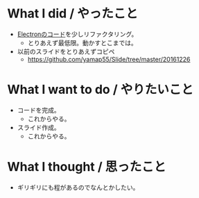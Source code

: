 # What I did / やったこと
- [Electronのコード](https://github.com/yamap55/work/tree/master/20161207_electron/webview-timer)を少しリファクタリング。
  - とりあえず最低限。動かすとこまでは。
- 以前のスライドをとりあえずコピペ
  - https://github.com/yamap55/Slide/tree/master/20161226

# What I want to do / やりたいこと
- コードを完成。
  - これからやる。
- スライド作成。
  - これからやる。

# What I thought / 思ったこと
- ギリギリにも程があるのでなんとかしたい。
